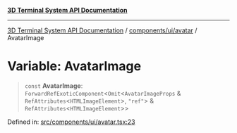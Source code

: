 [**3D Terminal System API Documentation**](../../../../README.md)

***

[3D Terminal System API Documentation](../../../../README.md) / [components/ui/avatar](../README.md) / AvatarImage

# Variable: AvatarImage

> `const` **AvatarImage**: `ForwardRefExoticComponent`\<`Omit`\<`AvatarImageProps` & `RefAttributes`\<`HTMLImageElement`\>, `"ref"`\> & `RefAttributes`\<`HTMLImageElement`\>\>

Defined in: [src/components/ui/avatar.tsx:23](https://github.com/Dicommunitas/ThreeJS_Terminal_3D/blob/7f008de5f667c67ad17e0952a263ff2bb1038f7c/src/components/ui/avatar.tsx#L23)
